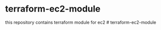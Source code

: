 # terraform-ec2-module
this repository contains terraform module for ec2
#   t e r r a f o r m - e c 2 - m o d u l e  
 